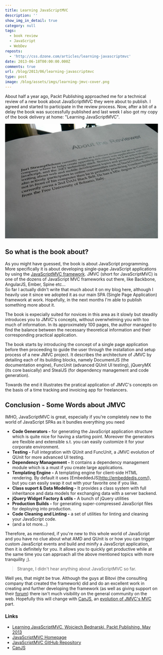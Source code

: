 ```yaml
---
title: Learning JavaScriptMVC
description: ''
show_img_in_detail: true
category: null
tags:
  - book review
  - JavaScript
  - WebDev
reposts:
  - 'http://css.dzone.com/articles/learning-javascriptmvc'
date: 2013-06-18T00:00:00.000Z
comments: true
url: /blog/2013/06/learning-javascriptmvc
type: post
image: /blog/assets/imgs/learning-jmvc-cover.png
---
```


About half a year ago, Packt Publishing approached me for a technical review of a new book about JavaScriptMVC they were about to publish. I agreed and started to participate in the review process. Now, after a bit of a delay the book was successfully published and last week I also got my copy of the book delivery at home: "Learning JavaScriptMVC".

![](/blog/assets/imgs/learning_jmvc_review.png)

## So what is the book about?

As you might have guessed, the book is about JavaScript  programming. More specifically it is about developing single-page JavaScript applications by using the [JavaScriptMVC framework](http://javascriptmvc.com). JMVC (short for JavaScriptMVC) is one of the dozens of JavaScript MVC frameworks out there, like Backbone, AngularJS, Ember, Spine etc...  
So far I actually didn't write that much about it on my blog here, although I heavily use it since we adopted it as our main SPA (Single Page Application) framework at work. Hopefully, in the next months I'm able to publish something more about it.

The book is expecially suited for novices in this area as it slowly but steadily introduces you to JMVC's concepts, without overwhelming you with too much of information. In its approximately 100 pages, the author managed to find the balance between the necessary theoretical information and their corresponding practical application.

The book starts by introducing the concept of a single page application before then proceeding to guide the user through the installation and setup process of a new JMVC project. It describes the architecture of JMVC by detailing each of its building blocks, namely DocumentJS (the documentation engine), FuncUnit (advanced QUnit UI testing), jQueryMX (its core basically) and StealJS (for dependency management and code generation).

Towards the end it illustrates the pratical application of JMVC's concepts on the basis of a time tracking and invoicing app for freelancers.


## Conclusion - Some Words about JMVC

IMHO, JavaScriptMVC is great, especially if you're completely new to the world of JavaScript SPAs as it bundles everything you need

- **Code Generators -** for generating the JavaScript application structure which is quite nice for having a starting point. Moreover the generators are flexible and extensible s.t. you can easily customize it for your corporate environment.
- **Testing -** Full integration with QUnit and FuncUnit, a JMVC evolution of QUnit for more advanced UI testing.
- **Dependency Management -** It contains a dependency management module which is a must if you create large applications.
- **Templating Engine -** A templating engine for client-side HTML rendering. By default it uses [EmbeddedJS]http://embeddedjs.com/), but you can easily swap it out with your favorite one if you like.
- **Class suport & Data Modeling -** It provides a class system with full inheritance and data models for exchanging data with a server backend.
- **jQuery Widget Factory & utils -** A bunch of jQuery utilities
- **Production Builds -** for generating super-compressed JavaScript files for deploying into production.
- **Code Cleaning and Linting -** a set of utilities for linting and cleaning your JavaScript code.
- (and a lot more...)

Therefore, as mentioned, if you're new to this whole world of JavaScript and you have no clue about what AMD and QUnit is or how you can trigger custom JavaScript events and build and minify a JavaScript application, then it is definitely for you. It allows you to quickly get productive while at the same time you can approach all the above mentioned topics with more tranquility ;).

> Strange, I didn't hear anything about JavaScriptMVC so far.

Well yes, that might be true. Although the guys at Bitovi (the consulting company that created the framework) did and do an excellent work in creating and further developing the framework (as well as giving support on their [forum](http://forum.javascriptmvc.com)) there isn't much visibility on the general community on the web. Hopefully this will change with [CanJS](http://canjs.com), an [evolution of JMVC's MVC](http://bitovi.com/blog/2012/04/introducing-canjs.html) part.

### Links

- [Learning JavaScriptMVC, Wojciech Bednarski, Packt Publishing, May 2013](http://www.packtpub.com/building-javasript-web-applications-using-javascriptmvc/book)
- [JavaScriptMVC Homepage](http://javascriptmvc.com)
- [JavaScriptMVC GitHub Repository](https://github.com/bitovi/javascriptmvc)
- [CanJS](http://canjs.com)
